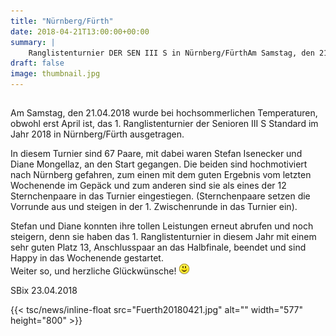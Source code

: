 ```yaml
---
title: "Nürnberg/Fürth"
date: 2018-04-21T13:00:00+00:00
summary: |
    Ranglistenturnier DER SEN III S in Nürnberg/FürthAm Samstag, den 21.04.2018 wurde bei hochsommerlichen Temperaturen, obwohl erst April ist, das 1. Ranglistenturnier der Senioren III S Standard im Jahr 2018 in Nürnberg/Fürth ausgetragen.
draft: false
image: thumbnail.jpg
---
```


## 

Am Samstag, den 21.04.2018 wurde bei hochsommerlichen Temperaturen, obwohl erst April ist, das 1. Ranglistenturnier der Senioren III S Standard im Jahr 2018 in Nürnberg/Fürth ausgetragen.

  
In diesem Turnier sind 67 Paare, mit dabei waren Stefan Isenecker und Diane Mongellaz, an den Start gegangen. Die beiden sind hochmotiviert nach Nürnberg gefahren, zum einen mit dem guten Ergebnis vom letzten Wochenende im Gepäck und zum anderen sind sie als eines der 12 Sternchenpaare in das Turnier eingestiegen. (Sternchenpaare setzen die Vorrunde aus und steigen in der 1. Zwischenrunde in das Turnier ein).

Stefan und Diane konnten ihre tollen Leistungen erneut abrufen und noch steigern, denn sie haben das 1. Ranglistenturnier in diesem Jahr mit einem sehr guten Platz 13, Anschlusspaar an das Halbfinale, beendet und sind Happy in das Wochenende gestartet.  
Weiter so, und herzliche Glückwünsche! ![smile](smiley-smile.gif)

SBix 23.04.2018

{{< tsc/news/inline-float src="Fuerth20180421.jpg" alt="" width="577" height="800" >}}


